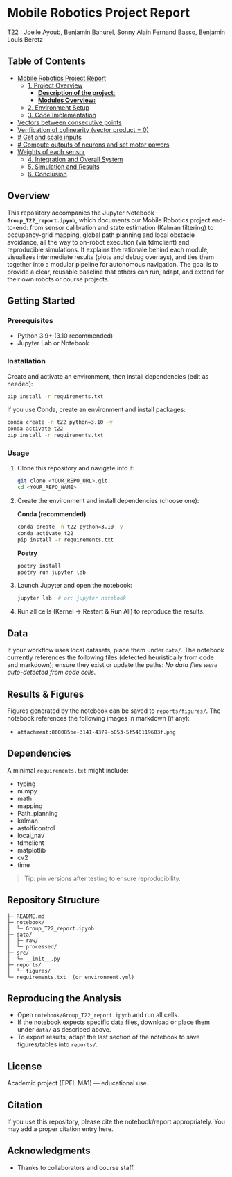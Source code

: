 # Mobile Robotics Project Report

T22 : Joelle Ayoub, Benjamin Bahurel, Sonny Alain Fernand Basso, Benjamin Louis Beretz

## Table of Contents
- [Mobile Robotics Project Report](#mobile-robotics-project-report)
  - [1. Project Overview](#1-project-overview)
      - [**Description of the project**:](#description-of-the-project)
      - [**Modules Overview:**](#modules-overview)
  - [2. Environment Setup](#2-environment-setup)
  - [3. Code Implementation](#3-code-implementation)
- [Vectors between consecutive points](#vectors-between-consecutive-points)
- [Verification of colinearity (vector product = 0)](#verification-of-colinearity-vector-product--0)
- [# Get and scale inputs](#get-and-scale-inputs)
- [# Compute outputs of neurons and set motor powers](#compute-outputs-of-neurons-and-set-motor-powers)
- [Weights of each sensor](#weights-of-each-sensor)
  - [4. Integration and Overall System](#4-integration-and-overall-system)
  - [5. Simulation and Results](#5-simulation-and-results)
  - [6. Conclusion](#6-conclusion)

## Overview
This repository accompanies the Jupyter Notebook **`Group_T22_report.ipynb`**, which documents our Mobile Robotics project end-to-end: from sensor calibration and state estimation (Kalman filtering) to occupancy-grid mapping, global path planning and local obstacle avoidance, all the way to on-robot execution (via tdmclient) and reproducible simulations. It explains the rationale behind each module, visualizes intermediate results (plots and debug overlays), and ties them together into a modular pipeline for autonomous navigation. The goal is to provide a clear, reusable baseline that others can run, adapt, and extend for their own robots or course projects.

## Getting Started

### Prerequisites
- Python 3.9+ (3.10 recommended)
- Jupyter Lab or Notebook

### Installation
Create and activate an environment, then install dependencies (edit as needed):
```bash
pip install -r requirements.txt
```
If you use Conda, create an environment and install packages:
```bash
conda create -n t22 python=3.10 -y
conda activate t22
pip install -r requirements.txt
```

### Usage
1. Clone this repository and navigate into it:
   ```bash
   git clone <YOUR_REPO_URL>.git
   cd <YOUR_REPO_NAME>
   ```

2. Create the environment and install dependencies (choose one):

   **Conda (recommended)**
   ```bash
   conda create -n t22 python=3.10 -y
   conda activate t22
   pip install -r requirements.txt
   ```

   **Poetry**
   ```bash
   poetry install
   poetry run jupyter lab
   ```

3. Launch Jupyter and open the notebook:
   ```bash
   jupyter lab  # or: jupyter notebook
   ```

4. Run all cells (Kernel → Restart & Run All) to reproduce the results.

## Data
If your workflow uses local datasets, place them under `data/`. The notebook currently references the following files (detected heuristically from code and markdown); ensure they exist or update the paths:
_No data files were auto-detected from code cells._

## Results & Figures
Figures generated by the notebook can be saved to `reports/figures/`. The notebook references the following images in markdown (if any):
- `attachment:860085be-3141-4379-b053-5f540119603f.png`

## Dependencies
A minimal `requirements.txt` might include:
- typing
- numpy
- math
- mapping
- Path_planning
- kalman
- astolficontrol
- local_nav
- tdmclient
- matplotlib
- cv2
- time

> Tip: pin versions after testing to ensure reproducibility.

## Repository Structure
```
├─ README.md
├─ notebook/
│  └─ Group_T22_report.ipynb
├─ data/
│  ├─ raw/
│  └─ processed/
├─ src/
│  └─ __init__.py
├─ reports/
│  └─ figures/
└─ requirements.txt  (or environment.yml)
```

## Reproducing the Analysis
- Open `notebook/Group_T22_report.ipynb` and run all cells.
- If the notebook expects specific data files, download or place them under `data/` as described above.
- To export results, adapt the last section of the notebook to save figures/tables into `reports/`.


## License
Academic project (EPFL MA1) — educational use.

## Citation
If you use this repository, please cite the notebook/report appropriately. You may add a proper citation entry here.

## Acknowledgments
- Thanks to collaborators and course staff.
